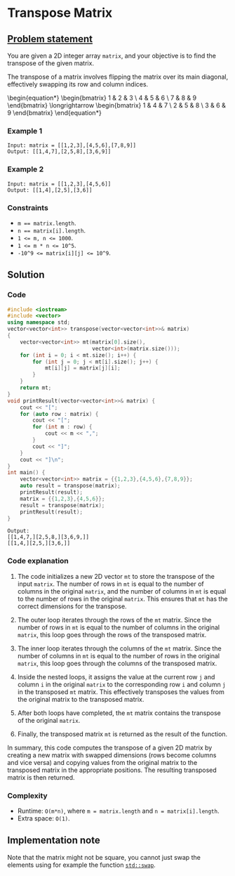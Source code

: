 # Transpose Matrix

## [Problem statement](https://leetcode.com/problems/transpose-matrix/)

You are given a 2D integer array `matrix`, and your objective is to find the transpose of the given matrix.

The transpose of a matrix involves flipping the matrix over its main diagonal, effectively swapping its row and column indices.
 
\begin{equation*}
\begin{bmatrix}
1 & 2 & 3 \\
4 & 5 & 6 \\
7 & 8 & 9
\end{bmatrix}
\longrightarrow
\begin{bmatrix}
1 & 4 & 7 \\
2 & 5 & 8 \\
3 & 6 & 9
\end{bmatrix}
\end{equation*}


### Example 1
```text
Input: matrix = [[1,2,3],[4,5,6],[7,8,9]]
Output: [[1,4,7],[2,5,8],[3,6,9]]
```

### Example 2
```text
Input: matrix = [[1,2,3],[4,5,6]]
Output: [[1,4],[2,5],[3,6]]
``` 

### Constraints

* `m == matrix.length`.
* `n == matrix[i].length`.
* `1 <= m, n <= 1000`.
* `1 <= m * n <= 10^5`.
* `-10^9 <= matrix[i][j] <= 10^9`.

## Solution

### Code
```cpp
#include <iostream>
#include <vector>
using namespace std;
vector<vector<int>> transpose(vector<vector<int>>& matrix) 
{
    vector<vector<int>> mt(matrix[0].size(), 
                           vector<int>(matrix.size()));
    for (int i = 0; i < mt.size(); i++) {
        for (int j = 0; j < mt[i].size(); j++) {
            mt[i][j] = matrix[j][i];
        }
    }
    return mt;
}
void printResult(vector<vector<int>>& matrix) {
    cout << "[";
    for (auto row : matrix) {
        cout << "[";
        for (int m : row) {
            cout << m << ",";
        }
        cout << "]";
    }
    cout << "]\n";
}
int main() {
    vector<vector<int>> matrix = {{1,2,3},{4,5,6},{7,8,9}};
    auto result = transpose(matrix);
    printResult(result);
    matrix = {{1,2,3},{4,5,6}};
    result = transpose(matrix);
    printResult(result);
}
```
```text
Output:
[[1,4,7,][2,5,8,][3,6,9,]]
[[1,4,][2,5,][3,6,]]
```

### Code explanation

1. The code initializes a new 2D vector `mt` to store the transpose of the input `matrix`. The number of rows in `mt` is equal to the number of columns in the original `matrix`, and the number of columns in `mt` is equal to the number of rows in the original `matrix`. This ensures that `mt` has the correct dimensions for the transpose.

2. The outer loop iterates through the rows of the `mt` matrix. Since the number of rows in `mt` is equal to the number of columns in the original `matrix`, this loop goes through the rows of the transposed matrix.

3. The inner loop iterates through the columns of the `mt` matrix. Since the number of columns in `mt` is equal to the number of rows in the original `matrix`, this loop goes through the columns of the transposed matrix.

4. Inside the nested loops, it assigns the value at the current row `j` and column `i` in the original `matrix` to the corresponding row `i` and column `j` in the transposed `mt` matrix. This effectively transposes the values from the original matrix to the transposed matrix.

5. After both loops have completed, the `mt` matrix contains the transpose of the original `matrix`.

6. Finally, the transposed matrix `mt` is returned as the result of the function.

In summary, this code computes the transpose of a given 2D matrix by creating a new matrix with swapped dimensions (rows become columns and vice versa) and copying values from the original matrix to the transposed matrix in the appropriate positions. The resulting transposed matrix is then returned.

### Complexity
* Runtime: `O(m*n)`, where `m = matrix.length` and `n = matrix[i].length`.
* Extra space: `O(1)`.


## Implementation note

Note that the matrix might not be square, you cannot just swap the elements using for example the function [`std::swap`](https://en.cppreference.com/w/cpp/algorithm/swap).

